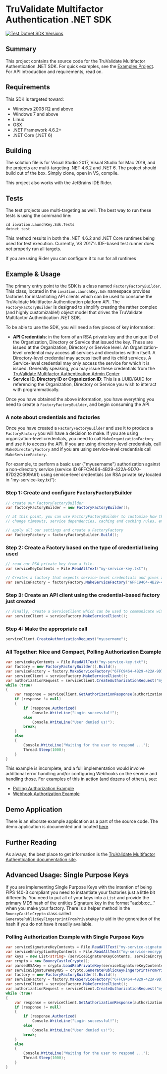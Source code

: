 # TruValidate Multifactor Authentication .NET SDK

[![Test Dotnet SDK Versions](https://github.com/iovation/launchkey-dotnet/actions/workflows/test_dotnet_core_versions.yml/badge.svg)](https://github.com/iovation/launchkey-dotnet/actions/workflows/test_dotnet_core_versions.yml)

## Summary
This project contains the source code for the TruValidate Multifactor Authentication .NET SDK. For quick examples, see the [Examples Project](src/iovation.LaunchKey.Sdk.ExampleCli). For API introduction and requirements, read on.
## Requirements
This SDK is targeted toward:

- Windows 2008 R2 and above
- Windows 7 and above
- Linux
- OSX
- .NET Framework 4.6.2+
- .NET Core (.NET 6)


## Building
The solution file is for Visual Studio 2017, Visual Studio for Mac 2019, and the projects are multi-targeting .NET 4.6.2 and .NET 6. The project should build out of the box. Simply clone, open in VS, compile.

This project also works with the JetBrains IDE Rider.  

## Tests
The test projects use multi-targeting as well. The best way to run these tests is using the command line:

```
cd iovation.LaunchKey.Sdk.Tests
dotnet test
```

This method results in both the .NET 4.6.2 and .NET Core runtimes being used for test execution. Currently, VS 2017's IDE-based test runner does *not* properly run all targets.

If you are using Rider you can configure it to run for all runtimes

## Example & Usage
The primary entry point to the SDK is a class named `FactoryFactoryBuilder`. This class, located in the `iovation.LaunchKey.Sdk` namespace provides factories for instantiating API clients which can be used to consume the TruValidate Multifactor Authentication platform API. The `FactoryFactoryBuilder` is designed to simplify creating the rather complex (and highly customizable!) object model that drives the TruValidate Multifactor Authentication .NET SDK.

To be able to use the SDK, you will need a few pieces of key information:

* **API Credentials**: in the form of an RSA private key and the unique ID of the Organization, Directory or Service that issued the key. These are issued at the Organization, Directory or Service level. An Organization-level credential may access all services and directories within itself. A Directory-level credential may access itself and its child services. A Service-level credential may only access the service for which it is issued. Generally speaking, you may issue these credentials from the [TruValidate Multifactor Authentication Admin Center](https://admin.launchkey.com)
* **Service ID, Directory ID or Organization ID**: This is a UUID/GUID for referencing the Organization, Directory or Service you wish to interact with programmatically.

Once you have obtained the above information, you have everything you need to create a `FactoryFactoryBuilder`, and begin consuming the API. 

### A note about credentials and factories
Once you have created a `FactoryFactoryBuilder` and use it to produce a `FactoryFactory` you will have a decision to make. If you are using organization-level credentials, you need to call `MakeOrganizationFactory` and use it to access the API. If you are using directory-level credentials, call `MakeDirectoryFactory` and if you are using service-level credentials call `MakeServiceFactory`.

For example, to perform a basic user ("myusername") authorization against a non-directory service (service ID 6FFC9464-4B29-422A-9D70-87D22CB09A61) using service-level credentials (an RSA private key located in "my-service-key.txt"):

### Step 1: Create and configure FactoryFactoryBuilder

```c#
// create our FactoryFactoryBuilder
var factoryFactoryBuilder = new FactoryFactoryBuilder();

// at this point, you can use FactoryFactoryBuilder to customize how the SDK functions:
// change timeouts, service dependencies, caching and caching rules, etc.

// apply all our settings and create a FactoryFactory
var factoryFactory = factoryFactoryBuilder.Build();
```

### Step 2: Create a Factory based on the type of credential being used
```C#
// read our RSA private key from a file.
var serviceKeyContents = File.ReadAllText("my-service-key.txt");

// Creates a factory that expects service-level credentials and gives access to the API clients which are valid for that level of credential
var serviceFactory = factoryFactory.MakeServiceFactory("6FFC9464-4B29-422A-9D70-87D22CB09A61", serviceKeyContents);
```

### Step 3: Create an API client using the credential-based factory just created
```C#
// Finally, create a ServiceClient which can be used to communicate with the /v3/services endpoints
var serviceClient = serviceFactory.MakeServiceClient();
```

### Step 4: Make the appropriate call
```c#
serviceClient.CreateAuthorizationRequest("myusername");
```

### All Together: Nice and Compact, Polling Authorization Example

```c#
var serviceKeyContents = File.ReadAllText("my-service-key.txt");
var factory = new FactoryFactoryBuilder().Build();
var serviceFactory = factory.MakeServiceFactory("6FFC9464-4B29-422A-9D70-87D22CB09A61", serviceKeyContents);
var serviceClient = serviceFactory.MakeServiceClient();
var authorizationRequest = serviceClient.CreateAuthorizationRequest("myusername");
while (true)
{
	var response = serviceClient.GetAuthorizationResponse(authorizationRequest.Id);
	if (response != null)
	{
		if (response.Authorized)
			Console.WriteLine("Login successful!");
		else
			Console.WriteLine("User denied us!");
		break;
	}
	else
	{
		Console.WriteLine("Waiting for the user to respond ...");
		Thread.Sleep(1000);
	}
}
```

This example is incomplete, and a full implementation would involve additional error handling and/or configuring Webhooks on the service and handling those. For examples of this in action (and dozens of others), see:

- [Polling Authorization Example](src/iovation.LaunchKey.Sdk.ExampleCli/ServiceExamples.cs#L117)
- [Webhook Authorization Example](src/iovation.LaunchKey.Sdk.ExampleCli/ServiceExamples.cs#L83)

## Demo Application
There is an elborate example application as a part of the source code. The demo application is documented and located [here](src/iovation.LaunchKey.Sdk.ExampleCli).

## Further Reading
As always, the best place to get information is the [TruValidate Multifactor Authentication documentation site](https://docs.launchkey.com).

## Advanced Usage: Single Purpose Keys
If you are implementing Single Purpose Keys with the intention of being FIPS 140-3 compliant you need to instantiate your factories just a little bit differently. 
You need to put all of your keys into a `List` and provide the primary MD5 hash of the entities Signature key in the format "aa:bb:cc..." when you make your factory.
There is a helper method in the `BouncyCastleCrypto` class called `GeneratePublicKeyFingerprintFromPrivateKey` to aid in the generation of the hash if you do not have it readily available. 

### Polling Authorization Example with Single Purpose Keys

```c#
var serviceSignatureKeyContents = File.ReadAllText("my-service-signature-key.txt");
var serviceEncryptionKeyContents = File.ReadAllText("my-service-encryption-key.txt");
var keys = new List<string> {serviceSignatureKeyContents, serviceEncryptionKeyContents};
var crypto = new BouncyCastleCrypto();
var parsedRSAKey = crypto.LoadRsaPrivateKey(serviceSignatureKeyContents); 
var serviceSignatureKeyMD5 = crypto.GeneratePublicKeyFingerprintFromPrivateKey(parsedRSAKey);
var factory = new FactoryFactoryBuilder().Build();
var serviceFactory = factory.MakeServiceFactory("6FFC9464-4B29-422A-9D70-87D22CB09A61", keys, serviceSignatureKeyMD5);
var serviceClient = serviceFactory.MakeServiceClient();
var authorizationRequest = serviceClient.CreateAuthorizationRequest("myusername");
while (true)
{
	var response = serviceClient.GetAuthorizationResponse(authorizationRequest.Id);
	if (response != null)
	{
		if (response.Authorized)
			Console.WriteLine("Login successful!");
		else
			Console.WriteLine("User denied us!");
		break;
	}
	else
	{
		Console.WriteLine("Waiting for the user to respond ...");
		Thread.Sleep(1000);
	}
}
```
